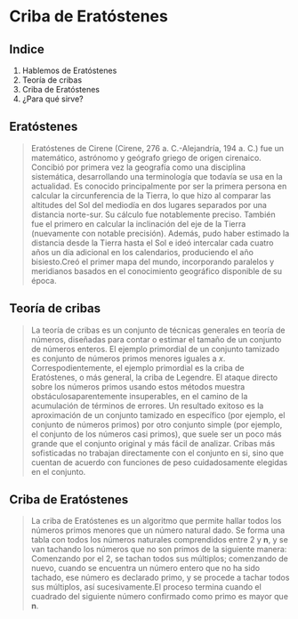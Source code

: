 # Criba de Eratóstenes

## Indice 
1. Hablemos de Eratóstenes
2. Teoría de cribas 
3. Criba de Eratóstenes
4. ¿Para qué sirve?

## Eratóstenes
>Eratóstenes de Cirene (Cirene, 276 a. C.-Alejandría, 194 a. C.) fue un matemático, astrónomo y geógrafo griego de origen
cirenaico. Concibió por primera vez la geografía como una disciplina sistemática, desarrollando una terminología que todavía se usa en la actualidad. 
Es conocido principalmente por ser la primera persona en calcular la circunferencia de la Tierra, lo que hizo al comparar las altitudes del Sol del mediodía en dos
lugares separados por una distancia norte-sur. Su cálculo fue notablemente preciso. También fue el primero en calcular la inclinación del eje de la Tierra (nuevamente 
con notable precisión). Además, pudo haber estimado la distancia desde la Tierra hasta el Sol e ideó intercalar cada cuatro años un día adicional en los calendarios,
produciendo el año bisiesto.Creó el primer mapa del mundo, incorporando paralelos y meridianos basados en el conocimiento geográfico disponible de su época.

## Teoría de cribas
>La teoría de cribas es un conjunto de técnicas generales en teoría de números, diseñadas para contar o estimar el tamaño de un conjunto de números enteros. El ejemplo
primordial de un conjunto tamizado es conjunto de números primos menores iguales a $x$. Correspodientemente, el ejemplo primordial es la criba de Eratóstenes, o más 
general, la criba de Legendre. El ataque directo sobre los números primos usando estos métodos muestra obstáculosaparentemente insuperables, en el camino de la
acumulación de términos de errores.
Un resultado exitoso es la aproximación de un conjunto tamizado en específico (por ejemplo, el conjunto de números primos) por otro conjunto simple (por ejemplo, el 
conjunto de los números casi primos), que suele ser un poco más grande que el conjunto original y más fácil de analizar. Cribas más sofisticadas no trabajan directamente
con el conjunto en si, sino que cuentan de acuerdo con funciones de peso cuidadosamente elegidas en el conjunto.

## Criba de Eratóstenes
>La criba de Eratóstenes es un algoritmo que permite hallar todos los números primos menores que un número natural dado. Se forma una tabla con todos los números
naturales comprendidos entre 2 y **n**, y se van tachando los números que no son primos de la siguiente manera: Comenzando por el 2, se tachan todos sus múltiplos; 
comenzando de nuevo, cuando se encuentra un número entero que no ha sido tachado, ese número es declarado primo, y se procede a tachar todos sus múltiplos, así
sucesivamente.El proceso termina cuando el cuadrado del siguiente número confirmado como primo es mayor que **n**.
